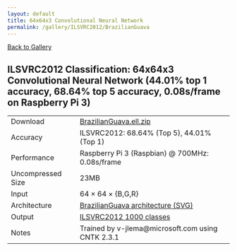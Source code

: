 ```yaml
---
layout: default
title: 64x64x3 Convolutional Neural Network
permalink: /gallery/ILSVRC2012/BrazilianGuava
---
```


[Back to Gallery](/ELL/gallery)

## ILSVRC2012 Classification: 64x64x3 Convolutional Neural Network (44.01% top 1 accuracy, 68.64% top 5 accuracy, 0.08s/frame on Raspberry Pi 3)

<table class="table table-striped table-bordered">
    <tr>
        <td> Download </td>
        <td colspan="3"> <a href="https://github.com/Microsoft/ELL-models/raw/master/models/ILSVRC2012/BrazilianGuava/BrazilianGuava.ell.zip">BrazilianGuava.ell.zip</a></td>
    </tr>
    <tr>
        <td> Accuracy </td>
        <td colspan="3"> ILSVRC2012: 68.64% (Top 5), 44.01% (Top 1) </td>
    </tr>
    <tr>
        <td> Performance </td>
        <td colspan="3"> Raspberry Pi 3 (Raspbian) @ 700MHz: 0.08s/frame </td>
    </tr>
    <tr>
        <td> Uncompressed Size </td>
        <td colspan="3"> 23MB </td>
    </tr>
    <tr>
        <td> Input </td>
        <td colspan="3"> 64 &times; 64 &times; {B,G,R} </td>
    </tr>
    <tr>
        <td> Architecture </td>
        <td>
            <a href="https://github.com/Microsoft/ELL-models/raw/master/models/ILSVRC2012/BrazilianGuava/BrazilianGuava.cntk.svg?sanitize=true" target="_blank">BrazilianGuava architecture (SVG)</a>
        </td>
    </tr>
    <tr>
        <td> Output </td>
        <td colspan="3"> <a href="https://github.com/Microsoft/ELL-models/raw/master/models/ILSVRC2012/categories.txt">ILSVRC2012 1000 classes</a> </td>
    </tr>
    <tr>
        <td> Notes </td>
        <td colspan="3"> Trained by v-jlema@microsoft.com using CNTK 2.3.1 </td>
    </tr>
</table>

